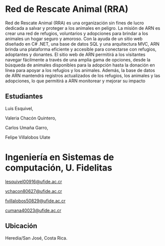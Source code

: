 # Red de Rescate Animal (RRA) 

Red de Rescate Animal (RRA) es una organización sin fines de lucro dedicada a salvar y proteger a los animales en peligro. La misión de ARN es crear una red de refugios, voluntarios y adopciones para brindar a los animales un hogar seguro y amoroso. Con la ayuda de un sitio web diseñado en C# .NET, una base de datos SQL y una arquitectura MVC, ARN brinda una plataforma eficiente y accesible para conectarse con refugios, adoptantes y donantes. El sitio web de ARN permitirá a los visitantes navegar fácilmente a través de una amplia gama de opciones, desde la búsqueda de animales disponibles para la adopción hasta la donación en línea para apoyar a los refugios y los animales. Además, la base de datos de ARN mantendrá registros actualizados de los refugios, los animales y las adopciones, lo que permitirá a ARN monitorear y mejorar su impacto

## Estudiantes

Luis Esquivel,

Valeria Chacón Quintero,

Carlos Umaña Garro,

Felipe Villalobos Ulate 

# Ingeniería en Sistemas de computación, U. Fidelitas

lesquivel00916@ufide.ac.cr 

vchacon80627@ufide.ac.cr  

fvillalobos50829@ufide.ac.cr 

cumana40023@ufide.ac.cr 

## Ubicación

Heredia/San José, Costa Rica. 
